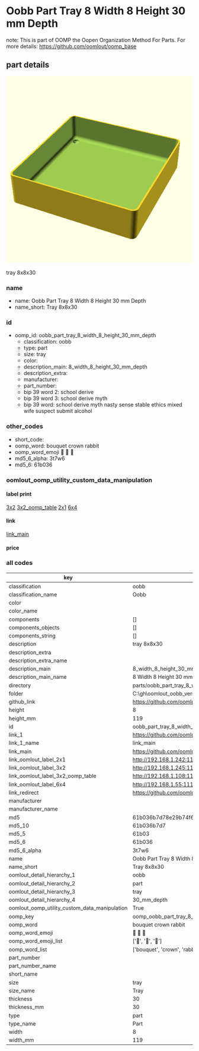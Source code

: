 # Oobb Part Tray 8 Width 8 Height 30 mm Depth  

note: This is part of OOMP the Oopen Organization Method For Parts. For more details: https://github.com/oomlout/oomp_base

##  part details
  

[![](3dpr.png)](3dpr.png)

tray 8x8x30



### name
* name: Oobb Part Tray 8 Width 8 Height 30 mm Depth
* name_short: Tray 8x8x30 
### id
* oomp_id: oobb_part_tray_8_width_8_height_30_mm_depth
  * classification: oobb
  * type: part
  * size: tray
  * color: 
  * description_main: 8_width_8_height_30_mm_depth
  * description_extra: 
  * manufacturer: 
  * part_number: 
  * bip 39 word 2: school derive
  * bip 39 word 3: school derive myth
  * bip 39 word: school derive myth nasty sense stable ethics mixed wife suspect submit alcohol

### other_codes
* short_code: 
* oomp_word: bouquet crown rabbit
* oomp_word_emoji :bouquet: :crown: :rabbit:
* md5_6_alpha: 3t7w6
* md5_6: 61b036






### oomlout_oomp_utility_custom_data_manipulation
#### label print
[3x2](http://192.168.1.245:1112/?label=oomp%203t7w6)
[3x2_oomp_table](http://192.168.1.108:1112/?label=oomp%203t7w6)
[2x1](http://192.168.1.242:1112/?label=oomp%203t7w6)
[6x4](http://192.168.1.55:1112/?label=oomp%203t7w6)    

#### link

[link_main](https://github.com/oomlout/oomlout_oobb_version_4_generated_parts/tree/main/navigation_oomp/oobb/part/tray/8_width_8_height_30_mm_depth/part)                              

#### price







### all codes 
| key | value |  
| --- | --- |  
| classification | oobb |  
| classification_name | Oobb |  
| color |  |  
| color_name |  |  
| components | [] |  
| components_objects | [] |  
| components_string | [] |  
| description | tray 8x8x30 |  
| description_extra |  |  
| description_extra_name |  |  
| description_main | 8_width_8_height_30_mm_depth |  
| description_main_name | 8 Width 8 Height 30 mm Depth |  
| directory | parts/oobb_part_tray_8_width_8_height_30_mm_depth |  
| folder | C:\gh\oomlout_oobb_version_4_generated_parts\parts\oobb_part_tray_8_width_8_height_30_mm_depth |  
| github_link | https://github.com/oomlout/oomlout_oomp_part_src/tree/main/parts/oobb_part_tray_8_width_8_height_30_mm_depth |  
| height | 8 |  
| height_mm | 119 |  
| id | oobb_part_tray_8_width_8_height_30_mm_depth |  
| link_1 | https://github.com/oomlout/oomlout_oobb_version_4_generated_parts/tree/main/navigation_oomp/oobb/part/tray/8_width_8_height_30_mm_depth/part |  
| link_1_name | link_main |  
| link_main | https://github.com/oomlout/oomlout_oobb_version_4_generated_parts/tree/main/navigation_oomp/oobb/part/tray/8_width_8_height_30_mm_depth/part |  
| link_oomlout_label_2x1 | http://192.168.1.242:1112/?label=oomp%203t7w6 |  
| link_oomlout_label_3x2 | http://192.168.1.245:1112/?label=oomp%203t7w6 |  
| link_oomlout_label_3x2_oomp_table | http://192.168.1.108:1112/?label=oomp%203t7w6 |  
| link_oomlout_label_6x4 | http://192.168.1.55:1112/?label=oomp%203t7w6 |  
| link_redirect | https://github.com/oomlout/oomlout_oobb_version_4_generated_parts/tree/main/parts/oobb_tray_08_08_30 |  
| manufacturer |  |  
| manufacturer_name |  |  
| md5 | 61b036b7d78e29b74f61e933250ede06 |  
| md5_10 | 61b036b7d7 |  
| md5_5 | 61b03 |  
| md5_6 | 61b036 |  
| md5_6_alpha | 3t7w6 |  
| name | Oobb Part Tray 8 Width 8 Height 30 mm Depth |  
| name_short | Tray 8x8x30  |  
| oomlout_detail_hierarchy_1 | oobb |  
| oomlout_detail_hierarchy_2 | part |  
| oomlout_detail_hierarchy_3 | tray |  
| oomlout_detail_hierarchy_4 | 30_mm_depth |  
| oomlout_oomp_utility_custom_data_manipulation | True |  
| oomp_key | oomp_oobb_part_tray_8_width_8_height_30_mm_depth |  
| oomp_word | bouquet crown rabbit |  
| oomp_word_emoji | :bouquet: :crown: :rabbit: |  
| oomp_word_emoji_list | [':bouquet:', ':crown:', ':rabbit:'] |  
| oomp_word_list | ['bouquet', 'crown', 'rabbit'] |  
| part_number |  |  
| part_number_name |  |  
| short_name |  |  
| size | tray |  
| size_name | Tray |  
| thickness | 30 |  
| thickness_mm | 30 |  
| type | part |  
| type_name | Part |  
| width | 8 |  
| width_mm | 119 |  
